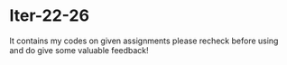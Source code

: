 # Iter-22-26
It contains my codes on given assignments please recheck before using and do give some valuable feedback!

